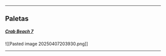 
---

## Paletas

##### [Crab Beach 7](https://lospec.com/palette-list/crab-beach-7)

![[Pasted image 20250407203930.png]]


---
